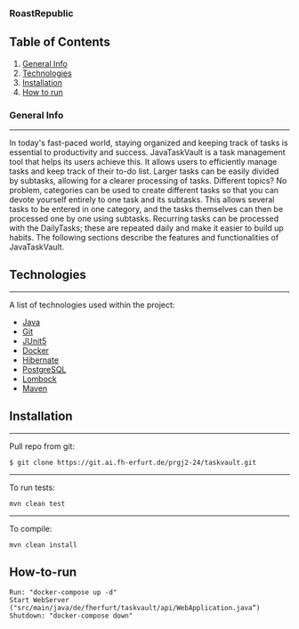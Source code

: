 ### RoastRepublic

## Table of Contents

1. [General Info](#general-info)
2. [Technologies](#technologies)
3. [Installation](#installation)
4. [How to run](#howtorun)

### General Info

***
In today's fast-paced world, staying organized and keeping track of tasks is essential to productivity and success.
JavaTaskVault is a task management tool that helps its users achieve this. It allows users to efficiently manage tasks
and keep track of their to-do list. Larger tasks can be easily divided by subtasks, allowing for a clearer processing of
tasks. Different topics? No problem, categories can be used to create different tasks so that you can devote yourself
entirely to one task and its subtasks. This allows several tasks to be entered in one category, and the tasks themselves
can then be processed one by one using subtasks. Recurring tasks can be processed with the DailyTasks; these are
repeated daily and make it easier to build up habits.
The following sections describe the features and functionalities of JavaTaskVault.

## Technologies

***
A list of technologies used within the project:

* [Java](https://www.java.com/de/)
* [Git](https://git-scm.com/)
* [JUnit5](https://junit.org/junit5/)
* [Docker]()
* [Hibernate]()
* [PostgreSQL]()
* [Lombock]()
* [Maven]()

## Installation

***
Pull repo from git:

```
$ git clone https://git.ai.fh-erfurt.de/prgj2-24/taskvault.git
```

***
To run tests:
```
mvn clean test

```
***
To compile:
```
mvn clean install
```

## How-to-run
```
Run: "docker-compose up -d"
Start WebServer ("src/main/java/de/fherfurt/taskvault/api/WebApplication.java“)
Shutdown: "docker-compose down"
```
